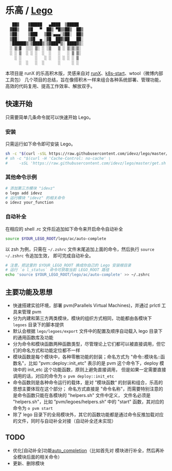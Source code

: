 # 乐高 / [Lego][lego]

```bash
   ██▓    ▓█████   ▄████  ▒█████  
  ▓██▒    ▓█   ▀  ██▒ ▀█▒▒██▒  ██▒
  ▒██░    ▒███   ▒██░▄▄▄░▒██░  ██▒
  ▒██░    ▒▓█  ▄ ░▓█  ██▓▒██   ██░
  ░██████▒░▒████▒░▒▓███▀▒░ ████▓▒░
  ░ ▒░▓  ░░░ ▒░ ░ ░▒   ▒ ░ ▒░▒░▒░ 
  ░ ░ ▒  ░ ░ ░  ░  ░   ░   ░ ▒ ▒░ 
    ░ ░      ░   ░ ░   ░ ░ ░ ░ ▒  
      ░  ░   ░  ░      ░     ░ ░  
```

本项目是 runX 的乐高积木版，灵感来自对 [runX][runX]、[k8s-start][k8s-start]、wtool（微博内部工具包）
几个项目的总结，旨在像搭积木一样来组合各种系统部署、管理功能，高效的代码复用、提高工作效率、解放双手。

## 快速开始

只需要简单几条命令就可以快速开始 Lego。

### 安装

只需运行如下命令即可安装 Lego。

```bash
sh -c "$(curl -sSL https://raw.githubusercontent.com/idevz/lego/master/get.sh)"
# sh -c "$(curl -H 'Cache-Control: no-cache' \
#     -sSL 'https://raw.githubusercontent.com/idevz/lego/master/get.sh')"
```

### 其他命令示例

```bash
# 添加第三方模块 "idevz"
o lego add idevz
# 运行模块 "idevz" 的相关命令
o idevz your_function
```

### 自动补全

在相应的 shell .rc 文件后追加如下命令来开启命令自动补全

```bash
source $YOUR_LEGO_ROOT/lego/ac/auto-complete
```

以 zsh 为例，只需在 `~/.zshrc` 文件末尾追加上面的命令，然后执行 `source ~/.zshrc` 令追加生效，
即可完成自动补全。

```bash
# 注意，把这里的 $YOUR_LEGO_ROOT 换成你自己的 Lego 安装根目录
# 运行 `o l_status` 命令可获取当前 LEGO_ROOT 路径
echo 'source $YOUR_LEGO_ROOT/lego/ac/auto-complete' >> ~/.zshrc
```

## 主要功能及思想

* 快速搭建实验环境，部署 pvm(Parallels Virtual Machines)，并通过 prlctl 工具来管理 pvm
* 分为内建和第三方两类模块，模块的组织方式相同，功能都由各模块下 `legoes` 目录下的脚本提供
* 默认会根据 `lego/legoes/export` 文件中的配置及顺序自动载入 lego 目录下的通用函数库及功能
* 分为命令和模块函数两种函数类型，尽管理论上它们都可以被直接调用，但它们的命名方式和功能定位都不一样
* 模块函数是每个模块中，各种零散功能的封装；命名方式为 "命令::模块名::函数名"，比如 "pvm::deploy::init_etc"
  表示的是 pvm 这个命令下，deploy 模块中的 init_etc 这个功能函数，原则上避免直接调用，
  但是如果一定需要直接调用的话，对应的命令为 `o pvm deploy::init_etc`
* 命令函数则是各种命令运行的载体，是对 ”模块函数“ 的封装和组合，乐高的思想主要体现在这个部分；
  命名方式直接是 "命令名称"，而需要特别注意的是命令函数只能在各模块的 "helpers.sh" 文件中定义，
  文件名必须是 "helpers.sh"，比如 ”pvm/legoes/helpers.sh“ 中的 "start" 函数，其对应的命令为 `o pvm start`
* 除了 lego 目录下的全局模块外，其它的函数功能都是通过命令反推加载对应的文件，同时与自动补全对接（自动补全还未实现）

## TODO

* 优化[自动补全]功能[auto_completion]（比如首先对 模块进行补全，然后再补全模块后面的相关命令）
* 更新、删除模块

[lego]:https://github.com/idevz/lego/blob/master/README.md
[auto_completion]:https://www.infoq.cn/article/bash-programmable-completion-tutorial
[runX]:https://github.com/idevz/runx
[k8s-start]:https://github.com/idevz/k8s-start
